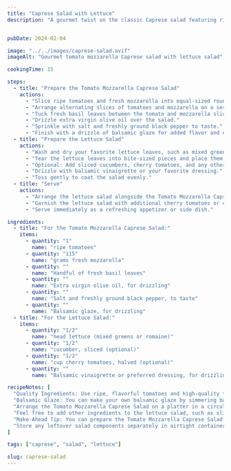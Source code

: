 ```yaml
---
title: "Caprese Salad with Lettuce"
description: "A gourmet twist on the classic Caprese salad featuring ripe tomatoes, fresh mozzarella, basil, and a drizzle of balsamic glaze, served alongside a crisp lettuce salad."


pubDate: 2024-02-04

image: "../../images/caprese-salad.avif"
imageAlt: "Gourmet tomato mozzarella Caprese salad with lettuce salad"

cookingTime: 15

steps:
  - title: "Prepare the Tomato Mozzarella Caprese Salad"
    actions:
      - "Slice ripe tomatoes and fresh mozzarella into equal-sized rounds, about ¼ inch thick."
      - "Arrange alternating slices of tomatoes and mozzarella on a serving platter."
      - "Tuck fresh basil leaves between the tomato and mozzarella slices."
      - "Drizzle extra virgin olive oil over the salad."
      - "Sprinkle with salt and freshly ground black pepper to taste."
      - "Finish with a drizzle of balsamic glaze for added flavor and elegance."
  - title: "Prepare the Lettuce Salad"
    actions:
      - "Wash and dry your favorite lettuce leaves, such as mixed greens or romaine."
      - "Tear the lettuce leaves into bite-sized pieces and place them in a salad bowl."
      - "Optional: Add sliced cucumbers, cherry tomatoes, and any other desired salad toppings."
      - "Drizzle with balsamic vinaigrette or your favorite dressing."
      - "Toss gently to coat the salad evenly."
  - title: "Serve"
    actions:
      - "Arrange the lettuce salad alongside the Tomato Mozzarella Caprese Salad on the serving platter."
      - "Garnish the lettuce salad with additional cherry tomatoes or cucumber slices, if desired."
      - "Serve immediately as a refreshing appetizer or side dish."

ingredients:
  - title: "For the Tomato Mozzarella Caprese Salad:"
    items:
      - quantity: "1"
        name: "ripe tomatoes"
      - quantity: "115"
        name: "grams fresh mozzarella"
      - quantity: ""
        name: "Handful of fresh basil leaves"
      - quantity: ""
        name: "Extra virgin olive oil, for drizzling"
      - quantity: ""
        name: "Salt and freshly ground black pepper, to taste"
      - quantity: ""
        name: "Balsamic glaze, for drizzling"
  - title: "For the Lettuce Salad:"
    items:
      - quantity: "1/2"
        name: "head lettuce (mixed greens or romaine)"
      - quantity: "1/2"
        name: "cucumber, sliced (optional)"
      - quantity: "1/2"
        name: "cup cherry tomatoes, halved (optional)"
      - quantity: ""
        name: "Balsamic vinaigrette or preferred dressing, for drizzling"

recipeNotes: [
  "Quality Ingredients: Use ripe, flavorful tomatoes and high-quality fresh mozzarella for the best taste.",
  "Balsamic Glaze: You can make your own balsamic glaze by simmering balsamic vinegar until it reduces and thickens, or purchase it pre-made for convenience.",
  "Arrange the Tomato Mozzarella Caprese Salad on a platter in a circular pattern for an elegant presentation.",
  "Feel free to add other ingredients to the lettuce salad, such as sliced red onions, avocado, or toasted nuts.",
  "Make-Ahead Tip: You can prepare the Tomato Mozzarella Caprese Salad ahead of time, but dress it with olive oil, salt, pepper, and balsamic glaze just before serving to prevent the tomatoes from becoming too watery.",
  "Store any leftover salad components separately in airtight containers in the refrigerator. Assemble just before serving to maintain freshness."
]

tags: ["caprese", "salad", "lettuce"]

slug: caprese-salad
---
```

